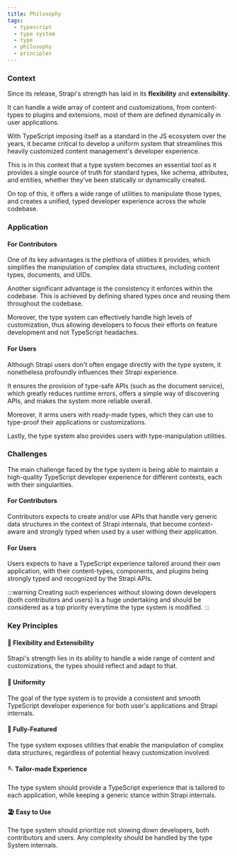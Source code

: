 ```yaml
---
title: Philosophy
tags:
  - typescript
  - type system
  - type
  - philosophy
  - principles
---
```


### Context

Since its release, Strapi's strength has laid in its **flexibility** and **extensibility**.

It can handle a wide array of content and customizations, from content-types to plugins and extensions, most of them are defined dynamically in user applications.

With TypeScript imposing itself as a standard in the JS ecosystem over the years, it became critical to develop a uniform system that streamlines this heavily customized content management's developer experience.

This is in this context that a type system becomes an essential tool as it provides a single source of truth for standard types, like schema, attributes, and entities, whether they've been statically or dynamically created.

On top of this, it offers a wide range of utilities to manipulate those types, and creates a unified, typed developer experience across the whole codebase.

### Application 

#### For Contributors

One of its key advantages is the plethora of utilities it provides, which simplifies the manipulation of complex data structures, including content types, documents, and UIDs.

Another significant advantage is the consistency it enforces within the codebase. This is achieved by defining shared types once and reusing them throughout the codebase.

Moreover, the type system can effectively handle high levels of customization, thus allowing developers to focus their efforts on feature development and not TypeScript headaches.

#### For Users

Although Strapi users don't often engage directly with the type system, it nonetheless profoundly influences their Strapi experience.

It ensures the provision of type-safe APIs (such as the document service), which greatly reduces runtime errors, offers a simple way of discovering APIs, and makes the system more reliable overall.

Moreover, it arms users with ready-made types, which they can use to type-proof their applications or customizations.

Lastly, the type system also provides users with type-manipulation utilities.

### Challenges

The main challenge faced by the type system is being able to maintain a high-quality TypeScript developer experience for different contexts, each with their singularities.

#### For Contributors

Contributors expects to create and/or use APIs that handle very generic data structures in the context of Strapi internals, that become context-aware and strongly typed when used by a user withing their application.

#### For Users

Users expects to have a TypeScript experience tailored around their own application, with their content-types, components, and plugins being strongly typed and recognized by the Strapi APIs.

:::warning
Creating such experiences without slowing down developers (both contributors and users) is a huge undertaking and should be considered as a top priority everytime the type system is modified. 
:::

### Key Principles

#### 🧩 Flexibility and Extensibility 

Strapi's strength lies in its ability to handle a wide range of content and customizations, the types should reflect and adapt to that.

#### 📏 Uniformity

The goal of the type system is to provide a consistent and smooth TypeScript developer experience for both user's applications and Strapi internals.

#### 🧰 Fully-Featured

The type system exposes utilities that enable the manipulation of complex data structures, regardless of potential heavy customization involved.

#### 🪡 Tailor-made Experience

The type system should provide a TypeScript experience that is tailored to each application, while keeping a generic stance within Strapi internals.

#### 🏖️ Easy to Use

The type system should prioritize not slowing down developers, both contributors and users. Any complexity should be handled by the type System internals.
